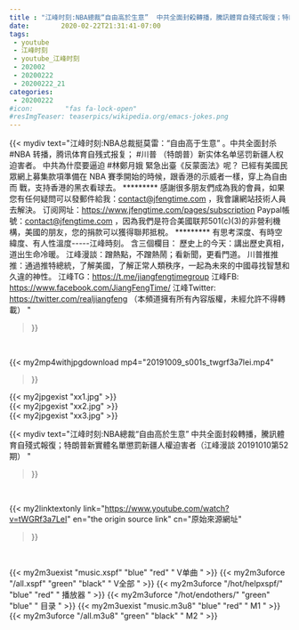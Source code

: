 ```yaml
---
title : "江峰时刻:NBA總裁“自由高於生意”  中共全面封殺轉播，騰訊體育自殘式報復；特朗普新實體名單懲罰新疆人權迫害者（江峰漫談 20191010第52期） "
date:        2020-02-22T21:31:41-07:00
tags:
 - youtube
 - 江峰时刻
 - youtube_江峰时刻
 - 202002
 - 20200222
 - 20200222_21
categories:
 - 20200222
#icon:        "fas fa-lock-open"
#resImgTeaser: teaserpics/wikipedia.org/emacs-jokes.png
---
```


{{< mydiv text="江峰时刻:NBA总裁挺莫雷：“自由高于生意” 。中共全面封杀 #NBA 转播，腾讯体育自残式报复； #川普 （特朗普）新实体名单惩罚新疆人权迫害者。 中共為什麼要逼迫 #林鄭月娥 緊急出臺《反蒙面法》呢？ 已經有美國民眾網上募集款項準備在 NBA 賽季開始的時候，跟香港的示威者一樣，穿上為自由而 戰，支持香港的黑衣看球去。     ********* 感謝很多朋友們成為我的會員，如果您有任何疑問可以發郵件給我：contact@jfengtime.com ，我會讓網站技術人員去解決。 订阅网址：https://www.jfengtime.com/pages/subscription Paypal帳號：contact@jfengtime.com ，因為我們是符合美國联邦501(c)(3)的非營利機構，美國的朋友，您的捐款可以獲得聯邦抵稅。     ********* 有思考深度、有時空緯度、有人性溫度-----江峰時刻。 含三個欄目： 歷史上的今天：講出歷史真相，道出生命冷暖。 江峰漫談：蹭熱點，不蹭熱鬧；看新聞，更看門道。 川普推推推：通過推特總統，了解美國，了解正常人類秩序，一起為未來的中國尋找智慧和久違的神性。  江峰TG：https://t.me/jiangfengtimegroup 江峰FB: https://www.facebook.com/JiangFengTime/ 江峰Twitter: https://twitter.com/realjiangfeng （本頻道擁有所有內容版權，未經允許不得轉載） "
>}}
<br>


{{< my2mp4withjpgdownload mp4="20191009_s001s_twgrf3a7lei.mp4"
>}}

{{< my2jpgexist "xx1.jpg" >}}<br>
{{< my2jpgexist "xx2.jpg" >}}<br>
{{< my2jpgexist "xx3.jpg" >}}<br>



{{< mydiv text="江峰时刻:NBA總裁“自由高於生意”  中共全面封殺轉播，騰訊體育自殘式報復；特朗普新實體名單懲罰新疆人權迫害者（江峰漫談 20191010第52期） "
>}}
<br>

{{< my2linktextonly link="https://www.youtube.com/watch?v=tWGRf3a7LeI"
en="the origin source link" cn="原始來源網址"
>}}


<br>

{{< my2m3uexist "music.xspf"        "blue"   "red"    " V单曲 " >}} {{< my2m3uforce "/all.xspf"         "green"  "black"  " V全部 " >}} {{< my2m3uforce "/hot/helpxspf/"    "blue"   "red"    " 播放器 " >}} {{< my2m3uforce "/hot/endothers/"   "green"  "blue"   " 目录 " >}} {{< my2m3uexist "music.m3u8"        "blue"   "red"    " M1 " >}} {{< my2m3uforce "/all.m3u8"         "green"  "black"  " M2 " >}} 
